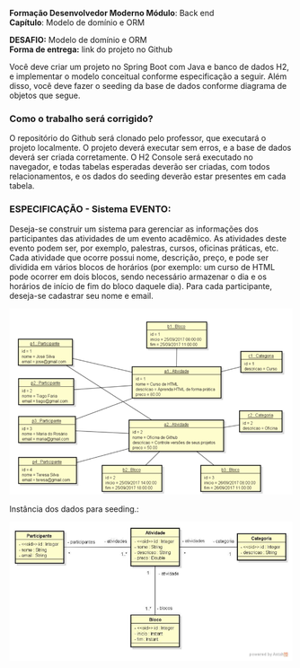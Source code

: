 **Formação Desenvolvedor Moderno Módulo**: Back end <br>
**Capítulo**: Modelo de domínio e ORM

**DESAFIO:** Modelo de domínio e ORM  
**Forma de entrega:** link do projeto no Github

Você deve criar um projeto no Spring Boot com Java e banco de dados H2, e implementar o modelo
conceitual conforme especificação a seguir. Além disso, você deve fazer o seeding da base de dados
conforme diagrama de objetos que segue.<br>

<h3>Como o trabalho será corrigido?</h3> 
O repositório do Github será clonado pelo professor, que executará o projeto localmente. O projeto
deverá executar sem erros, e a base de dados deverá ser criada corretamente. O H2 Console será
executado no navegador, e todas tabelas esperadas deverão ser criadas, com todos relacionamentos, e
os dados do seeding deverão estar presentes em cada tabela.

<h3>ESPECIFICAÇÃO - Sistema EVENTO:</h3>
Deseja-se construir um sistema para gerenciar as informações dos participantes das atividades de um
evento acadêmico. As atividades deste evento podem ser, por exemplo, palestras, cursos, oficinas
práticas, etc. Cada atividade que ocorre possui nome, descrição, preço, e pode ser dividida em vários
blocos de horários (por exemplo: um curso de HTML pode ocorrer em dois blocos, sendo necessário
armazenar o dia e os horários de início de fim do bloco daquele dia). Para cada participante, deseja-se
cadastrar seu nome e email. <br>

<p style="text-align: center;">
  <img alt="Diagrama de objetos" src="imagens/diagrama-de-objetos.png">
</p>

Instância dos dados para seeding.:

<p style="text-align: center;">
  <img alt="Diagrama modelo conceitual" src="imagens/diagrama-modelo-conceitual.png">
</p>
